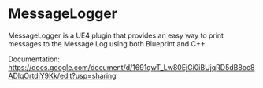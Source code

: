 # MessageLogger
MessageLogger is a UE4 plugin that provides an easy way to print messages to the Message Log using both Blueprint and C++

Documentation: https://docs.google.com/document/d/1691qwT_Lw80EjGi0iBUjqRD5dB8oc8ADlqOrtdiY9Kk/edit?usp=sharing
